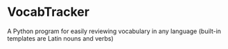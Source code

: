VocabTracker
============

A Python program for easily reviewing vocabulary in any language (built-in templates are Latin nouns and verbs)